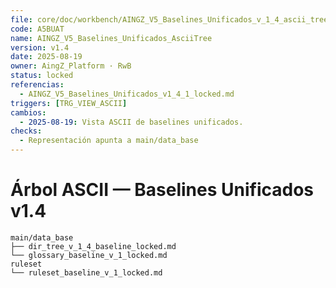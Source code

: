 ```yaml
---
file: core/doc/workbench/AINGZ_V5_Baselines_Unificados_v_1_4_ascii_tree.md
code: A5BUAT
name: AINGZ_V5_Baselines_Unificados_AsciiTree
version: v1.4
date: 2025-08-19
owner: AingZ_Platform · RwB
status: locked
referencias:
  - AINGZ_V5_Baselines_Unificados_v1_4_1_locked.md
triggers: [TRG_VIEW_ASCII]
cambios:
  - 2025-08-19: Vista ASCII de baselines unificados.
checks:
  - Representación apunta a main/data_base
---
```


# Árbol ASCII — Baselines Unificados v1.4

```text
main/data_base
├── dir_tree_v_1_4_baseline_locked.md
└── glossary_baseline_v_1_locked.md
ruleset
└── ruleset_baseline_v_1_locked.md
```
